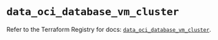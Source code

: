 # `data_oci_database_vm_cluster`

Refer to the Terraform Registry for docs: [`data_oci_database_vm_cluster`](https://registry.terraform.io/providers/oracle/oci/7.19.0/docs/data-sources/database_vm_cluster).
